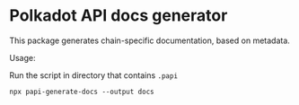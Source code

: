 # Polkadot API docs generator

This package generates chain-specific documentation, based on metadata.

Usage:

Run the script in directory that contains `.papi`

```
npx papi-generate-docs --output docs
```
